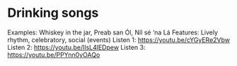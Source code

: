 # Drinking songs

Examples: Whiskey in the jar, Preab san Ól, Níl sé ‘na Lá
Features: Lively rhythm, celebratory, social (events)
Listen 1: https://youtu.be/cYGyERe2Vbw
Listen 2: https://youtu.be/lIsL4lEDpew
Listen 3: https://youtu.be/PPYnn0yOAQo